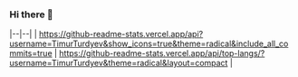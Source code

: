 ### Hi there 👋
|--|--|
| https://github-readme-stats.vercel.app/api?username=TimurTurdyev&show_icons=true&theme=radical&include_all_commits=true | https://github-readme-stats.vercel.app/api/top-langs/?username=TimurTurdyev&theme=radical&layout=compact |

<!--
**TimurTurdyev/TimurTurdyev** is a ✨ _special_ ✨ repository because its `README.md` (this file) appears on your GitHub profile.

Here are some ideas to get you started:

- 🔭 I’m currently working on ...
- 🌱 I’m currently learning ...
- 👯 I’m looking to collaborate on ...
- 🤔 I’m looking for help with ...
- 💬 Ask me about ...
- 📫 How to reach me: ...
- 😄 Pronouns: ...
- ⚡ Fun fact: ...
-->

